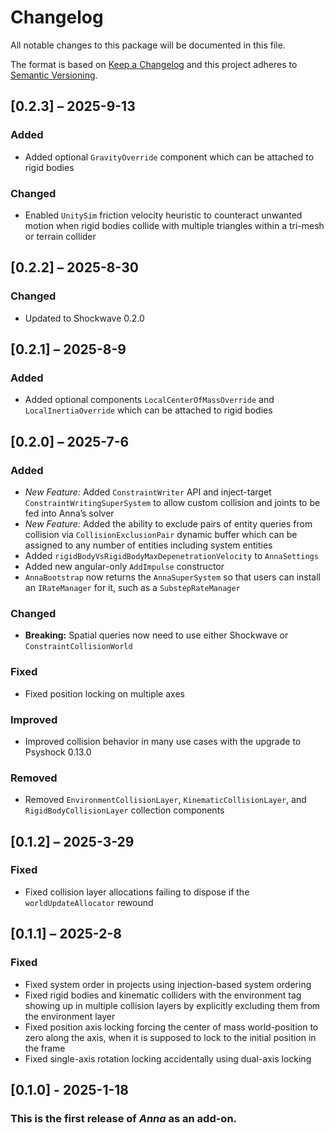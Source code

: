 # Changelog

All notable changes to this package will be documented in this file.

The format is based on [Keep a Changelog](http://keepachangelog.com/en/1.0.0/)
and this project adheres to [Semantic
Versioning](http://semver.org/spec/v2.0.0.html).

## [0.2.3] – 2025-9-13

### Added

-   Added optional `GravityOverride` component which can be attached to rigid
    bodies

### Changed

-   Enabled `UnitySim` friction velocity heuristic to counteract unwanted motion
    when rigid bodies collide with multiple triangles within a tri-mesh or
    terrain collider

## [0.2.2] – 2025-8-30

### Changed

-   Updated to Shockwave 0.2.0

## [0.2.1] – 2025-8-9

### Added

-   Added optional components `LocalCenterOfMassOverride` and
    `LocalInertiaOverride` which can be attached to rigid bodies

## [0.2.0] – 2025-7-6

### Added

-   *New Feature:* Added `ConstraintWriter` API and inject-target
    `ConstraintWritingSuperSystem` to allow custom collision and joints to be
    fed into Anna’s solver
-   *New Feature:* Added the ability to exclude pairs of entity queries from
    collision via `CollisionExclusionPair` dynamic buffer which can be assigned
    to any number of entities including system entities
-   Added `rigidBodyVsRigidBodyMaxDepenetrationVelocity` to `AnnaSettings`
-   Added new angular-only `AddImpulse` constructor
-   `AnnaBootstrap` now returns the `AnnaSuperSystem` so that users can install
    an `IRateManager` for it, such as a `SubstepRateManager`

### Changed

-   **Breaking:** Spatial queries now need to use either Shockwave or
    `ConstraintCollisionWorld`

### Fixed

-   Fixed position locking on multiple axes

### Improved

-   Improved collision behavior in many use cases with the upgrade to Psyshock
    0.13.0

### Removed

-   Removed `EnvironmentCollisionLayer`, `KinematicCollisionLayer`, and
    `RigidBodyCollisionLayer` collection components

## [0.1.2] – 2025-3-29

### Fixed

-   Fixed collision layer allocations failing to dispose if the
    `worldUpdateAllocator` rewound

## [0.1.1] – 2025-2-8

### Fixed

-   Fixed system order in projects using injection-based system ordering
-   Fixed rigid bodies and kinematic colliders with the environment tag showing
    up in multiple collision layers by explicitly excluding them from the
    environment layer
-   Fixed position axis locking forcing the center of mass world-position to
    zero along the axis, when it is supposed to lock to the initial position in
    the frame
-   Fixed single-axis rotation locking accidentally using dual-axis locking

## [0.1.0] - 2025-1-18

### This is the first release of *Anna* as an add-on.
